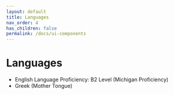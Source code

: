 ```yaml
---
layout: default
title: Languages
nav_order: 4
has_children: false
permalink: /docs/ui-components
---
```


# Languages

- English Language Proficiency: B2 Level (Michigan Proficiency)
- Greek (Mother Tongue)
